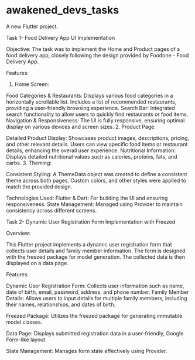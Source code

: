 # awakened_devs_tasks

A new Flutter project.

Task 1-  Food Delivery App UI Implementation

Objective:
The task was to implement the Home and Product pages of a food delivery app, closely following the design provided by Foodone - Food Delivery App.

Features:
1. Home Screen:

Food Categories & Restaurants:
Displays various food categories in a horizontally scrollable list.
Includes a list of recommended restaurants, providing a user-friendly browsing experience.
Search Bar:
Integrated search functionality to allow users to quickly find restaurants or food items.
Navigation & Responsiveness:
The UI is fully responsive, ensuring optimal display on various devices and screen sizes.
2. Product Page:

Detailed Product Display:
Showcases product images, descriptions, pricing, and other relevant details.
Users can view specific food items or restaurant details, enhancing the overall user experience.
Nutritional Information:
Displays detailed nutritional values such as calories, proteins, fats, and carbs.
3. Theming:

Consistent Styling:
A ThemeData object was created to define a consistent theme across both pages.
Custom colors, and other styles were applied to match the provided design.


Technologies Used:
Flutter & Dart: For building the UI and ensuring responsiveness.
State Management: Managed using Provider to maintain consistency across different screens.














Task 2- Dynamic User Registration Form Implementation with Freezed

Overview:

This Flutter project implements a dynamic user registration form that collects user details and family member information. The form is designed with the freezed package for model generation. The collected data is then displayed on a data page.

Features:


Dynamic User Registration Form: Collects user information such as name, date of birth, email, password, address, and phone number.
Family Member Details: Allows users to input details for multiple family members, including their names, relationships, and dates of birth.


Freezed Package: Utilizes the freezed package for generating immutable model classes.


Data Page: Displays submitted registration data in a user-friendly, Google Form-like layout.


State Management: Manages form state effectively using Provider.

